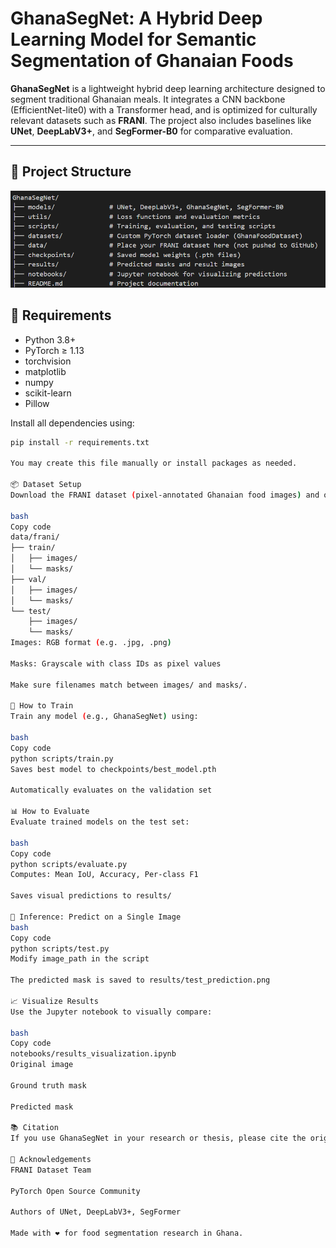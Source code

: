 # GhanaSegNet: A Hybrid Deep Learning Model for Semantic Segmentation of Ghanaian Foods

**GhanaSegNet** is a lightweight hybrid deep learning architecture designed to segment traditional Ghanaian meals. It integrates a CNN backbone (EfficientNet-lite0) with a Transformer head, and is optimized for culturally relevant datasets such as **FRANI**. The project also includes baselines like **UNet**, **DeepLabV3+**, and **SegFormer-B0** for comparative evaluation.

---

## 📁 Project Structure
![alt text](image.png)



## 🔧 Requirements

- Python 3.8+
- PyTorch ≥ 1.13
- torchvision
- matplotlib
- numpy
- scikit-learn
- Pillow

Install all dependencies using:

```bash
pip install -r requirements.txt

You may create this file manually or install packages as needed.

📦 Dataset Setup
Download the FRANI dataset (pixel-annotated Ghanaian food images) and organize it like this:

bash
Copy code
data/frani/
├── train/
│   ├── images/
│   └── masks/
├── val/
│   ├── images/
│   └── masks/
└── test/
    ├── images/
    └── masks/
Images: RGB format (e.g. .jpg, .png)

Masks: Grayscale with class IDs as pixel values

Make sure filenames match between images/ and masks/.

🚀 How to Train
Train any model (e.g., GhanaSegNet) using:

bash
Copy code
python scripts/train.py
Saves best model to checkpoints/best_model.pth

Automatically evaluates on the validation set

📊 How to Evaluate
Evaluate trained models on the test set:

bash
Copy code
python scripts/evaluate.py
Computes: Mean IoU, Accuracy, Per-class F1

Saves visual predictions to results/

🧪 Inference: Predict on a Single Image
bash
Copy code
python scripts/test.py
Modify image_path in the script

The predicted mask is saved to results/test_prediction.png

📈 Visualize Results
Use the Jupyter notebook to visually compare:

bash
Copy code
notebooks/results_visualization.ipynb
Original image

Ground truth mask

Predicted mask

📚 Citation
If you use GhanaSegNet in your research or thesis, please cite the original repository or acknowledge the contribution in your documentation.

🙌 Acknowledgements
FRANI Dataset Team

PyTorch Open Source Community

Authors of UNet, DeepLabV3+, SegFormer

Made with ❤️ for food segmentation research in Ghana.


